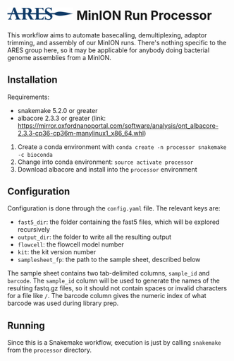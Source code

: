 # <img src="ARES_Small.png" width=150> MinION Run Processor  

This workflow aims to automate basecalling, demultiplexing, adaptor trimming, and assembly of our MinION runs. There's nothing specific to the ARES group here, so it may be applicable for anybody doing bacterial genome assemblies from a MinION.

## Installation

Requirements:

- snakemake 5.2.0 or greater
- albacore 2.3.3 or greater (link: https://mirror.oxfordnanoportal.com/software/analysis/ont_albacore-2.3.3-cp36-cp36m-manylinux1_x86_64.whl)

1. Create a conda environment with `conda create -n processor snakemake -c bioconda`
2. Change into conda environment: `source activate processor`
3. Download albacore and install into the `processor` environment

## Configuration

Configuration is done through the `config.yaml` file. 
The relevant keys are:
- `fast5_dir`: the folder containing the fast5 files, which will be explored recursively
- `output_dir`: the folder to write all the resulting output
- `flowcell`: the flowcell model number
- `kit`: the kit version number
- `samplesheet_fp`: the path to the sample sheet, described below

The sample sheet contains two tab-delimited columns, `sample_id` and `barcode`. The `sample_id` column will be used to generate the names of the resulting fastq.gz files, so it should not contain spaces or invalid characters for a file like `/`.  The barcode column gives the numeric index of what barcode was used during library prep.

## Running

Since this is a Snakemake workflow, execution is just by calling `snakemake` from the `processor` directory.
